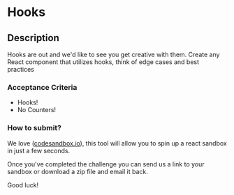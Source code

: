 # Hooks

## Description

Hooks are out and we'd like to see you get creative with them. Create any React component that utilizes hooks, think of edge cases and best practices

### Acceptance Criteria

* Hooks! 
* No Counters!

### How to submit? 

We love ([codesandbox.io](https://codesandbox.io)), this tool will allow you to spin up a react sandbox in just a few seconds. 

Once you've completed the challenge you can send us a link to your sandbox or download a zip file and email it back. 

Good luck! 






